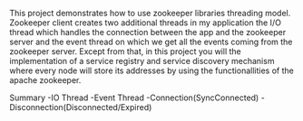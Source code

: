 

This project demonstrates how to use zookeeper libraries threading model.
Zookeeper client creates two additional threads in my application the I/O thread which handles the connection between the app
and the zookeeper server and the event thread on which we get all the events coming from the zookeeper server. Except from that, in this project you will the implementation of a service registry and service discovery mechanism where every node will store its addresses by using the functionallities of the apache zookeeper.

Summary
-IO Thread
-Event Thread
-Connection(SyncConnected)
-Disconnection(Disconnected/Expired)
